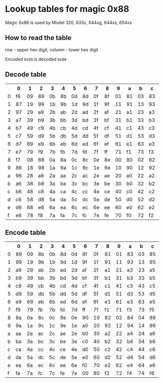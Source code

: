 # Lookup tables for magic 0x88

Magic 0x88 is used by Model 320, 633x, 644xg, 644xs, 654xs

## How to read the table

row - upper hex digit, column - lower hex digit

Encoded `0x89` is decoded `0x00`

## Decode table

<table>
<tr><th></th>
<th>0</th><th>1</th><th>2</th><th>3</th><th>4</th><th>5</th><th>6</th><th>7</th><th>8</th><th>9</th><th>a</th><th>b</th><th>c</th><th>d</th><th>e</th><th>f</th></tr>
<tr><td>0</td><td>f6</td><td>09</td><td>89</td><td>0b</td><td>8b</td><td>0d</td><td>8d</td><td>0f</td><td>8f</td><td>01</td><td>81</td><td>03</td><td>83</td><td>05</td><td>85</td><td>07</td></tr>
<tr><td>1</td><td>87</td><td>19</td><td>99</td><td>1b</td><td>9b</td><td>1d</td><td>9d</td><td>1f</td><td>9f</td><td>11</td><td>91</td><td>13</td><td>93</td><td>15</td><td>95</td><td>17</td></tr>
<tr><td>2</td><td>97</td><td>29</td><td>a9</td><td>2b</td><td>ab</td><td>2d</td><td>ad</td><td>2f</td><td>af</td><td>21</td><td>a1</td><td>23</td><td>a3</td><td>25</td><td>a5</td><td>27</td></tr>
<tr><td>3</td><td>a7</td><td>39</td><td>b9</td><td>3b</td><td>bb</td><td>3d</td><td>bd</td><td>3f</td><td>bf</td><td>31</td><td>b1</td><td>33</td><td>b3</td><td>35</td><td>b5</td><td>37</td></tr>
<tr><td>4</td><td>b7</td><td>49</td><td>c9</td><td>4b</td><td>cb</td><td>4d</td><td>cd</td><td>4f</td><td>cf</td><td>41</td><td>c1</td><td>43</td><td>c3</td><td>45</td><td>c5</td><td>47</td></tr>
<tr><td>5</td><td>c7</td><td>59</td><td>d9</td><td>5b</td><td>db</td><td>5d</td><td>dd</td><td>5f</td><td>df</td><td>51</td><td>d1</td><td>53</td><td>d3</td><td>55</td><td>d5</td><td>57</td></tr>
<tr><td>6</td><td>d7</td><td>69</td><td>e9</td><td>6b</td><td>eb</td><td>6d</td><td>ed</td><td>6f</td><td>ef</td><td>61</td><td>e1</td><td>63</td><td>e3</td><td>65</td><td>e5</td><td>67</td></tr>
<tr><td>7</td><td>e7</td><td>79</td><td>f9</td><td>7b</td><td>fb</td><td>7d</td><td>fd</td><td>7f</td><td>ff</td><td>71</td><td>f1</td><td>73</td><td>f3</td><td>75</td><td>f5</td><td>77</td></tr>
<tr><td>8</td><td>f7</td><td>08</td><td>88</td><td>0a</td><td>8a</td><td>0c</td><td>8c</td><td>0e</td><td>8e</td><td>00</td><td>80</td><td>02</td><td>82</td><td>04</td><td>84</td><td>06</td></tr>
<tr><td>9</td><td>86</td><td>18</td><td>98</td><td>1a</td><td>9a</td><td>1c</td><td>9c</td><td>1e</td><td>9e</td><td>10</td><td>90</td><td>12</td><td>92</td><td>14</td><td>94</td><td>16</td></tr>
<tr><td>a</td><td>96</td><td>28</td><td>a8</td><td>2a</td><td>aa</td><td>2c</td><td>ac</td><td>2e</td><td>ae</td><td>20</td><td>a0</td><td>22</td><td>a2</td><td>24</td><td>a4</td><td>26</td></tr>
<tr><td>b</td><td>a6</td><td>38</td><td>b8</td><td>3a</td><td>ba</td><td>3c</td><td>bc</td><td>3e</td><td>be</td><td>30</td><td>b0</td><td>32</td><td>b2</td><td>34</td><td>b4</td><td>36</td></tr>
<tr><td>c</td><td>b6</td><td>48</td><td>c8</td><td>4a</td><td>ca</td><td>4c</td><td>cc</td><td>4e</td><td>ce</td><td>40</td><td>c0</td><td>42</td><td>c2</td><td>44</td><td>c4</td><td>46</td></tr>
<tr><td>d</td><td>c6</td><td>58</td><td>d8</td><td>5a</td><td>da</td><td>5c</td><td>dc</td><td>5e</td><td>de</td><td>50</td><td>d0</td><td>52</td><td>d2</td><td>54</td><td>d4</td><td>56</td></tr>
<tr><td>e</td><td>d6</td><td>68</td><td>e8</td><td>6a</td><td>ea</td><td>6c</td><td>ec</td><td>6e</td><td>ee</td><td>60</td><td>e0</td><td>62</td><td>e2</td><td>64</td><td>e4</td><td>66</td></tr>
<tr><td>f</td><td>e6</td><td>78</td><td>f8</td><td>7a</td><td>fa</td><td>7c</td><td>fc</td><td>7e</td><td>fe</td><td>70</td><td>f0</td><td>72</td><td>f2</td><td>74</td><td>f4</td><td>76</td></tr>
</table>

## Encode table

<table>
<tr><th></th>
<th>0</th><th>1</th><th>2</th><th>3</th><th>4</th><th>5</th><th>6</th><th>7</th><th>8</th><th>9</th><th>a</th><th>b</th><th>c</th><th>d</th><th>e</th><th>f</th></tr>
<tr><td>0</td><td>89</td><td>09</td><td>8b</td><td>0b</td><td>8d</td><td>0d</td><td>8f</td><td>0f</td><td>81</td><td>01</td><td>83</td><td>03</td><td>85</td><td>05</td><td>87</td><td>07</td></tr>
<tr><td>1</td><td>99</td><td>19</td><td>9b</td><td>1b</td><td>9d</td><td>1d</td><td>9f</td><td>1f</td><td>91</td><td>11</td><td>93</td><td>13</td><td>95</td><td>15</td><td>97</td><td>17</td></tr>
<tr><td>2</td><td>a9</td><td>29</td><td>ab</td><td>2b</td><td>ad</td><td>2d</td><td>af</td><td>2f</td><td>a1</td><td>21</td><td>a3</td><td>23</td><td>a5</td><td>25</td><td>a7</td><td>27</td></tr>
<tr><td>3</td><td>b9</td><td>39</td><td>bb</td><td>3b</td><td>bd</td><td>3d</td><td>bf</td><td>3f</td><td>b1</td><td>31</td><td>b3</td><td>33</td><td>b5</td><td>35</td><td>b7</td><td>37</td></tr>
<tr><td>4</td><td>c9</td><td>49</td><td>cb</td><td>4b</td><td>cd</td><td>4d</td><td>cf</td><td>4f</td><td>c1</td><td>41</td><td>c3</td><td>43</td><td>c5</td><td>45</td><td>c7</td><td>47</td></tr>
<tr><td>5</td><td>d9</td><td>59</td><td>db</td><td>5b</td><td>dd</td><td>5d</td><td>df</td><td>5f</td><td>d1</td><td>51</td><td>d3</td><td>53</td><td>d5</td><td>55</td><td>d7</td><td>57</td></tr>
<tr><td>6</td><td>e9</td><td>69</td><td>eb</td><td>6b</td><td>ed</td><td>6d</td><td>ef</td><td>6f</td><td>e1</td><td>61</td><td>e3</td><td>63</td><td>e5</td><td>65</td><td>e7</td><td>67</td></tr>
<tr><td>7</td><td>f9</td><td>79</td><td>fb</td><td>7b</td><td>fd</td><td>7d</td><td>ff</td><td>7f</td><td>f1</td><td>71</td><td>f3</td><td>73</td><td>f5</td><td>75</td><td>f7</td><td>77</td></tr>
<tr><td>8</td><td>8a</td><td>0a</td><td>8c</td><td>0c</td><td>8e</td><td>0e</td><td>90</td><td>10</td><td>82</td><td>02</td><td>84</td><td>04</td><td>86</td><td>06</td><td>88</td><td>08</td></tr>
<tr><td>9</td><td>9a</td><td>1a</td><td>9c</td><td>1c</td><td>9e</td><td>1e</td><td>a0</td><td>20</td><td>92</td><td>12</td><td>94</td><td>14</td><td>96</td><td>16</td><td>98</td><td>18</td></tr>
<tr><td>a</td><td>aa</td><td>2a</td><td>ac</td><td>2c</td><td>ae</td><td>2e</td><td>b0</td><td>30</td><td>a2</td><td>22</td><td>a4</td><td>24</td><td>a6</td><td>26</td><td>a8</td><td>28</td></tr>
<tr><td>b</td><td>ba</td><td>3a</td><td>bc</td><td>3c</td><td>be</td><td>3e</td><td>c0</td><td>40</td><td>b2</td><td>32</td><td>b4</td><td>34</td><td>b6</td><td>36</td><td>b8</td><td>38</td></tr>
<tr><td>c</td><td>ca</td><td>4a</td><td>cc</td><td>4c</td><td>ce</td><td>4e</td><td>d0</td><td>50</td><td>c2</td><td>42</td><td>c4</td><td>44</td><td>c6</td><td>46</td><td>c8</td><td>48</td></tr>
<tr><td>d</td><td>da</td><td>5a</td><td>dc</td><td>5c</td><td>de</td><td>5e</td><td>e0</td><td>60</td><td>d2</td><td>52</td><td>d4</td><td>54</td><td>d6</td><td>56</td><td>d8</td><td>58</td></tr>
<tr><td>e</td><td>ea</td><td>6a</td><td>ec</td><td>6c</td><td>ee</td><td>6e</td><td>f0</td><td>70</td><td>e2</td><td>62</td><td>e4</td><td>64</td><td>e6</td><td>66</td><td>e8</td><td>68</td></tr>
<tr><td>f</td><td>fa</td><td>7a</td><td>fc</td><td>7c</td><td>fe</td><td>7e</td><td>00</td><td>80</td><td>f2</td><td>72</td><td>f4</td><td>74</td><td>f6</td><td>76</td><td>f8</td><td>78</td></tr>
</table>
